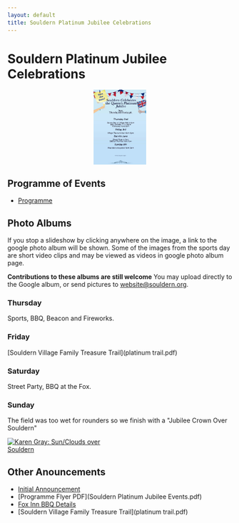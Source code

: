 ```yaml
---
layout: default
title: Souldern Platinum Jubilee Celebrations
---
```

<style>
#poster img {margin:0 auto;display:block; height:12em;}
</style>


# Souldern Platinum Jubilee Celebrations

<div id="poster" markdown="1">

[![poster](/home/announcements/jubilee-2022-poster.jpg)](/home/announcements/jubilee-2022-programme)

</div>

## Programme of Events

* [Programme](/home/announcements/jubilee-2022-programme)

## Photo Albums

If you stop a slideshow by clicking anywhere on the image, a link to
the google photo album will be shown.  Some of the images from the
sports day are short video clips and may be viewed as videos in google
photo album page.

**Contributions to these albums are still welcome**
You may upload directly to the Google album, or send pictures to
[website@souldern.org](mailto:website@souldern.org).


### Thursday

Sports, BBQ, Beacon and Fireworks.

<div id="platinumthu"></div>

### Friday

 [Souldern Village Family Treasure Trail](platinum trail.pdf)

<div id="platinumfri"></div>

### Saturday

Street Party, BBQ at the Fox.

<div id="platinumsat"></div>

<script src="/home/gallery/platinumthu.js"></script>
<script src="/home/gallery/platinumfri.js"></script>
<script src="/home/gallery/platinumsat.js"></script>
<script src="/home/gallery/galleries.js"></script>

<script>
  document.getElementById("platinumthu").style.height="25em";
  document.getElementById("platinumfri").style.height="25em";
  document.getElementById("platinumsat").style.height="25em";
</script>

### Sunday
The field was too wet for rounders so we finish with a "Jubilee Crown Over Souldern"

<p style="text-align:center">

<a href="https://photos.app.goo.gl/GCJqf1DMDdrxr93t7"><img alt="Karen Gray: Sun/Clouds over Souldern" style="height:25em;max-width:50%" src="https://lh3.googleusercontent.com/pw/AM-JKLWl6eNSsakyxOSapFIQ_58XeW99vimI6pAEc-N0Sl0yVRrUpZw0g6vMp6-fgcRUIh49XY1DkUzlR47OiZCOsUmMrg2EKAU3_ZWtt-kn8c20Hm9dF07iAveGwBtQK_RVfiqlXCUWLByFSTmdhc1bEBY5=w820-h1093-no?authuser=0"></a>

</p>

## Other Anouncements

 * [Initial Announcement](/home/announcements/jubilee-2022)
 * [Programme Flyer PDF](Souldern Platinum Jubilee Events.pdf)
 * [Fox Inn BBQ Details](/home/announcements/fox-jubilee-bbq)
 * [Souldern Village Family Treasure Trail](platinum trail.pdf)
